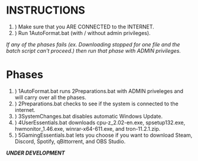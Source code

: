 # INSTRUCTIONS

1. ) Make sure that you ARE CONNECTED to the INTERNET.
2. ) Run 1AutoFormat.bat (with / without admin privileges).

*If any of the phases fails (ex. Downloading stopped for one file and the batch script can't proceed.) then run that phase with ADMIN privileges.*

# Phases

1. ) 1AutoFormat.bat runs 2Preparations.bat with ADMIN priveleges and will carry over all the phases.
2. ) 2Preparations.bat checks to see if the system is connected to the internet.
3. ) 3SystemChanges.bat disables automatic Windows Update.
4. ) 4UserEssentials.bat downloads cpu-z_2.02-en.exe, spsetup132.exe, hwmonitor_1.46.exe, winrar-x64-611.exe, and tron-11.2.1.zip.
5. ) 5GamingEssentials.bat lets you choose if you want to download Steam, Discord, Spotify, qBittorrent, and OBS Studio.

***UNDER DEVELOPMENT***
